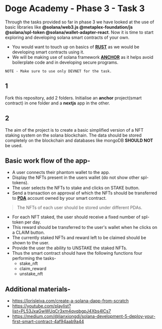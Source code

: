 
# Doge Academy - Phase 3 - Task 3
Through the tasks provided so far in phase 3 we have looked at the use of basic libraries like **@solana/web3.js @metaplex-foundation/js @solana/spl-token @solana/wallet-adapter-react**. Now it is time to start exploring and developing solana smart contracts of your own.
* You would want to touch up on basics of [**RUST**](https://youtu.be/-AAtfPHEMbA) as we would be developing smart contracts using it.
* We will be making use of solana framework [**ANCHOR**](https://www.anchor-lang.com/) as it helps avoid boilerplate code and in developing secure programs.
 ```
NOTE - Make sure to use only DEVNET for the task.
```

## 1
Fork this repository, add 2 folders. Initialise an **anchor** project(smart contract) in one folder and a **nextjs** app in the other.

## 2
The aim of the project is to create a basic simplified version of a NFT staking system on the solana blockchain.  The data should be stored completely on the blockchain and databases like mongoDB **SHOULD NOT** be used.

## Basic work flow of the app-
 * A user connects their phantom wallet to the app.
 * Display the NFTs present in the users wallet (do not show other spl-tokens).
 * The user selects the NFTs to stake and clicks on STAKE button.
 * Send a transaction on approval of which the NFTs should be transferred  to  **[PDA](https://solanacookbook.com/core-concepts/pdas.html)** account owned by your smart contract.

>  The NFTs of each user should be stored under different PDAs.

 *  For each NFT staked, the user should receive a fixed number of spl-token per day.
 * This reward should be transferred to the user's wallet when he clicks on a CLAIM button.
 * The currently staked NFTs and reward left to be claimed should be shown to the user.
 * Provide the user the ability to UNSTAKE the staked NFTs.
 * Thus the smart contract should have  the following functions four performing the tasks-
	* stake_nft
	* claim_reward
	* unstake_nft
## Additional materials-
 * https://lorisleiva.com/create-a-solana-dapp-from-scratch
 * https://youtube.com/playlist?list=PL53JxaGwWUqCr3xm4qvqbgpJ4Xbs4lCs7
 * https://medium.com/@lianxiongdi/solana-development-5-deploy-your-first-smart-contract-4af94aab9a44
